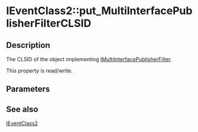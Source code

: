 # IEventClass2::put_MultiInterfacePublisherFilterCLSID

## Description

The CLSID of the object implementing [IMultiInterfacePublisherFilter](https://learn.microsoft.com/windows/desktop/api/eventsys/nn-eventsys-imultiinterfacepublisherfilter).

This property is read/write.

## Parameters

## See also

[IEventClass2](https://learn.microsoft.com/windows/desktop/api/eventsys/nn-eventsys-ieventclass2)